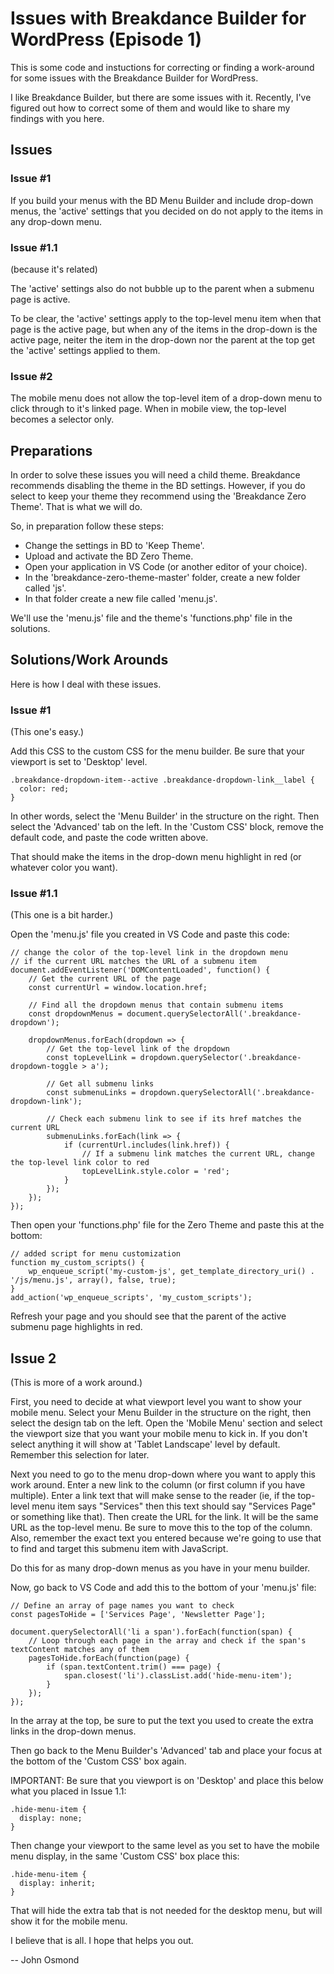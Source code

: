 # Issues with Breakdance Builder for WordPress (Episode 1)

This is some code and instuctions for correcting or finding a work-around for some issues with the Breakdance Builder for WordPress.

I like Breakdance Builder, but there are some issues with it. Recently, I've figured out how to correct some of them and would like to share my findings with you here.

## Issues

### Issue #1

If you build your menus with the BD Menu Builder and include drop-down menus, the 'active' settings that you decided on do not apply to the items in any drop-down menu.

### Issue #1.1

(because it's related)

The 'active' settings also do not bubble up to the parent when a submenu page is active.

To be clear, the 'active' settings apply to the top-level menu item when that page is the active page, but when any of the items in the drop-down is the active page, neiter the item in the drop-down nor the parent at the top get the 'active' settings applied to them.

### Issue #2

The mobile menu does not allow the top-level item of a drop-down menu to click through to it's linked page. When in mobile view, the top-level becomes a selector only.

## Preparations

In order to solve these issues you will need a child theme. Breakdance recommends disabling the theme in the BD settings. However, if you do select to keep your theme they recommend using the 'Breakdance Zero Theme'. That is what we will do.

So, in preparation follow these steps:
* Change the settings in BD to 'Keep Theme'.
* Upload and activate the BD Zero Theme.
* Open your application in VS Code (or another editor of your choice).
* In the 'breakdance-zero-theme-master' folder, create a new folder called 'js'.
* In that folder create a new file called 'menu.js'.

We'll use the 'menu.js' file and the theme's 'functions.php' file in the solutions.

## Solutions/Work Arounds

Here is how I deal with these issues.

### Issue #1

(This one's easy.)

Add this CSS to the custom CSS for the menu builder. Be sure that your viewport is set to 'Desktop' level.

```
.breakdance-dropdown-item--active .breakdance-dropdown-link__label {
  color: red;
}
```

In other words, select the 'Menu Builder' in the structure on the right. Then select the 'Advanced' tab on the left. In the 'Custom CSS' block, remove the default code, and paste the code written above.

That should make the items in the drop-down menu highlight in red (or whatever color you want).

### Issue #1.1 

(This one is a bit harder.)

Open the 'menu.js' file you created in VS Code and paste this code:

```
// change the color of the top-level link in the dropdown menu 
// if the current URL matches the URL of a submenu item
document.addEventListener('DOMContentLoaded', function() {
    // Get the current URL of the page
    const currentUrl = window.location.href;

    // Find all the dropdown menus that contain submenu items
    const dropdownMenus = document.querySelectorAll('.breakdance-dropdown');

    dropdownMenus.forEach(dropdown => {
        // Get the top-level link of the dropdown
        const topLevelLink = dropdown.querySelector('.breakdance-dropdown-toggle > a');
        
        // Get all submenu links
        const submenuLinks = dropdown.querySelectorAll('.breakdance-dropdown-link');

        // Check each submenu link to see if its href matches the current URL
        submenuLinks.forEach(link => {
            if (currentUrl.includes(link.href)) {
                // If a submenu link matches the current URL, change the top-level link color to red
                topLevelLink.style.color = 'red';
            }
        });
    });
});
```

Then open your 'functions.php' file for the Zero Theme and paste this at the bottom:

```
// added script for menu customization
function my_custom_scripts() {
    wp_enqueue_script('my-custom-js', get_template_directory_uri() . '/js/menu.js', array(), false, true);
}
add_action('wp_enqueue_scripts', 'my_custom_scripts');
```

Refresh your page and you should see that the parent of the active submenu page highlights in red.

## Issue 2

(This is more of a work around.)

First, you need to decide at what viewport level you want to show your mobile menu. Select your Menu Builder in the structure on the right, then select the design tab on the left. Open the 'Mobile Menu' section and select the viewport size that you want your mobile menu to kick in. If you don't select anything it will show at 'Tablet Landscape' level by default. Remember this selection for later.

Next you need to go to the menu drop-down where you want to apply this work around. Enter a new link to the column (or first column if you have multiple). Enter a link text that will make sense to the reader (ie, if the top-level menu item says "Services" then this text should say "Services Page" or something like that). Then create the URL for the link. It will be the same URL as the top-level menu. Be sure to move this to the top of the column. Also, remember the exact text you entered because we're going to use that to find and target this submenu item with JavaScript.

Do this for as many drop-down menus as you have in your menu builder.

Now, go back to VS Code and add this to the bottom of your 'menu.js' file:

```
// Define an array of page names you want to check
const pagesToHide = ['Services Page', 'Newsletter Page'];

document.querySelectorAll('li a span').forEach(function(span) {
    // Loop through each page in the array and check if the span's textContent matches any of them
    pagesToHide.forEach(function(page) {
        if (span.textContent.trim() === page) {
            span.closest('li').classList.add('hide-menu-item');
        }
    });
});
```

In the array at the top, be sure to put the text you used to create the extra links in the drop-down menus.

Then go back to the Menu Builder's 'Advanced' tab and place your focus at the bottom of the 'Custom CSS' box again. 

IMPORTANT: Be sure that you viewport is on 'Desktop' and place this below what you placed in Issue 1.1:

```
.hide-menu-item {
  display: none;
}
```

Then change your viewport to the same level as you set to have the mobile menu display, in the same 'Custom CSS' box place this:

```
.hide-menu-item {
  display: inherit;
}
```

That will hide the extra tab that is not needed for the desktop menu, but will show it for the mobile menu.

I believe that is all. I hope that helps you out.

-- John Osmond
